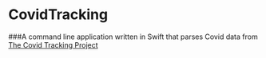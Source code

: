 # CovidTracking

###A command line application written in Swift that parses Covid data from [The Covid Tracking Project](https://covidtracking.com)
